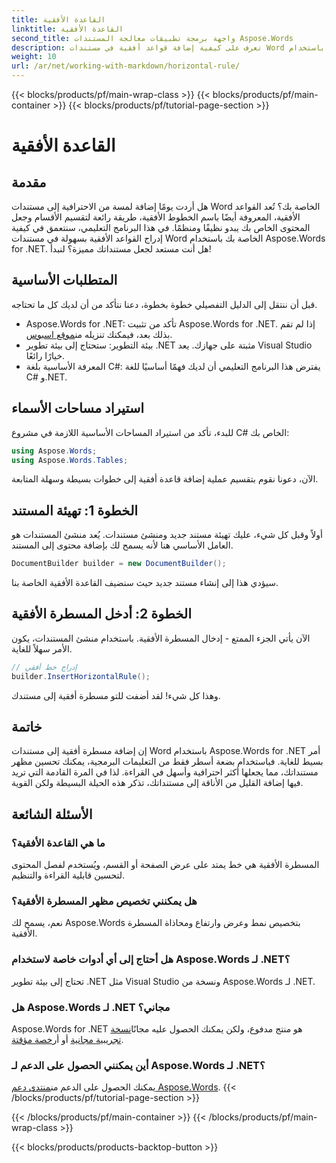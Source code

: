 ```yaml
---
title: القاعدة الأفقية
linktitle: القاعدة الأفقية
second_title: واجهة برمجة تطبيقات معالجة المستندات Aspose.Words
description: تعرف على كيفية إضافة قواعد أفقية في مستندات Word باستخدام Aspose.Words for .NET. اتبع هذا الدليل التفصيلي خطوة بخطوة لتحسين تخطيط مستندك.
weight: 10
url: /ar/net/working-with-markdown/horizontal-rule/
---
```


{{< blocks/products/pf/main-wrap-class >}}
{{< blocks/products/pf/main-container >}}
{{< blocks/products/pf/tutorial-page-section >}}

# القاعدة الأفقية

## مقدمة

هل أردت يومًا إضافة لمسة من الاحترافية إلى مستندات Word الخاصة بك؟ تُعد القواعد الأفقية، المعروفة أيضًا باسم الخطوط الأفقية، طريقة رائعة لتقسيم الأقسام وجعل المحتوى الخاص بك يبدو نظيفًا ومنظمًا. في هذا البرنامج التعليمي، سنتعمق في كيفية إدراج القواعد الأفقية بسهولة في مستندات Word الخاصة بك باستخدام Aspose.Words for .NET. هل أنت مستعد لجعل مستنداتك مميزة؟ لنبدأ!

## المتطلبات الأساسية

قبل أن ننتقل إلى الدليل التفصيلي خطوة بخطوة، دعنا نتأكد من أن لديك كل ما تحتاجه.

-  Aspose.Words for .NET: تأكد من تثبيت Aspose.Words for .NET. إذا لم تقم بذلك بعد، فيمكنك تنزيله من[موقع اسبوس](https://releases.aspose.com/words/net/).
- بيئة التطوير: ستحتاج إلى بيئة تطوير .NET مثبتة على جهازك. يعد Visual Studio خيارًا رائعًا.
- المعرفة الأساسية بلغة C#: يفترض هذا البرنامج التعليمي أن لديك فهمًا أساسيًا للغة C# و.NET.

## استيراد مساحات الأسماء

للبدء، تأكد من استيراد المساحات الأساسية اللازمة في مشروع C# الخاص بك:

```csharp
using Aspose.Words;
using Aspose.Words.Tables;
```

الآن، دعونا نقوم بتقسيم عملية إضافة قاعدة أفقية إلى خطوات بسيطة وسهلة المتابعة.

## الخطوة 1: تهيئة المستند

أولاً وقبل كل شيء، عليك تهيئة مستند جديد ومنشئ مستندات. يُعد منشئ المستندات هو العامل الأساسي هنا لأنه يسمح لك بإضافة محتوى إلى المستند.

```csharp
DocumentBuilder builder = new DocumentBuilder();
```

سيؤدي هذا إلى إنشاء مستند جديد حيث سنضيف القاعدة الأفقية الخاصة بنا.

## الخطوة 2: أدخل المسطرة الأفقية

الآن يأتي الجزء الممتع - إدخال المسطرة الأفقية. باستخدام منشئ المستندات، يكون الأمر سهلاً للغاية.

```csharp
// إدراج خط أفقي
builder.InsertHorizontalRule();
```

وهذا كل شيء! لقد أضفت للتو مسطرة أفقية إلى مستندك.

## خاتمة

إن إضافة مسطرة أفقية إلى مستندات Word باستخدام Aspose.Words for .NET أمر بسيط للغاية. فباستخدام بضعة أسطر فقط من التعليمات البرمجية، يمكنك تحسين مظهر مستنداتك، مما يجعلها أكثر احترافية وأسهل في القراءة. لذا في المرة القادمة التي تريد فيها إضافة القليل من الأناقة إلى مستنداتك، تذكر هذه الحيلة البسيطة ولكن القوية.

## الأسئلة الشائعة

### ما هي القاعدة الأفقية؟
المسطرة الأفقية هي خط يمتد على عرض الصفحة أو القسم، ويُستخدم لفصل المحتوى لتحسين قابلية القراءة والتنظيم.

### هل يمكنني تخصيص مظهر المسطرة الأفقية؟
نعم، يسمح لك Aspose.Words بتخصيص نمط وعرض وارتفاع ومحاذاة المسطرة الأفقية.

### هل أحتاج إلى أي أدوات خاصة لاستخدام Aspose.Words لـ .NET؟
تحتاج إلى بيئة تطوير .NET مثل Visual Studio ونسخة من Aspose.Words لـ .NET.

### هل Aspose.Words لـ .NET مجاني؟
 Aspose.Words for .NET هو منتج مدفوع، ولكن يمكنك الحصول عليه مجانًا[نسخة تجريبية مجانية](https://releases.aspose.com/) أو أ[رخصة مؤقتة](https://purchase.aspose.com/temporary-license/).

### أين يمكنني الحصول على الدعم لـ Aspose.Words لـ .NET؟
 يمكنك الحصول على الدعم من[منتدى دعم Aspose.Words](https://forum.aspose.com/c/words/8).
{{< /blocks/products/pf/tutorial-page-section >}}

{{< /blocks/products/pf/main-container >}}
{{< /blocks/products/pf/main-wrap-class >}}

{{< blocks/products/products-backtop-button >}}
